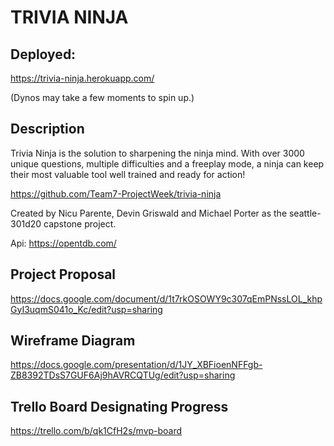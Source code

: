 # **TRIVIA NINJA**

## Deployed:
https://trivia-ninja.herokuapp.com/

(Dynos may take a few moments to spin up.)

## Description
Trivia Ninja is the solution to sharpening the ninja mind. With over 3000 unique questions, multiple difficulties and a freeplay mode, a ninja can keep their most valuable tool well trained and ready for action!

https://github.com/Team7-ProjectWeek/trivia-ninja

Created by Nicu Parente, Devin Griswald and Michael Porter as the seattle-301d20 capstone project.

Api: https://opentdb.com/

## Project Proposal

https://docs.google.com/document/d/1t7rkOSOWY9c307qEmPNssLOL_khpGyI3uqmS041o_Kc/edit?usp=sharing

## Wireframe Diagram

https://docs.google.com/presentation/d/1JY_XBFioenNFFgb-ZB8392TDsS7GUF6Aj9hAVRCQTUg/edit?usp=sharing

## Trello Board Designating Progress

https://trello.com/b/qk1CfH2s/mvp-board
